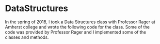 # DataStructures
In the spring of 2018, I took a Data Structures class with Professor Rager at Amherst college and wrote the following code for the class. Some of the code was provided by Professor Rager and I implemented some of the classes and methods.
